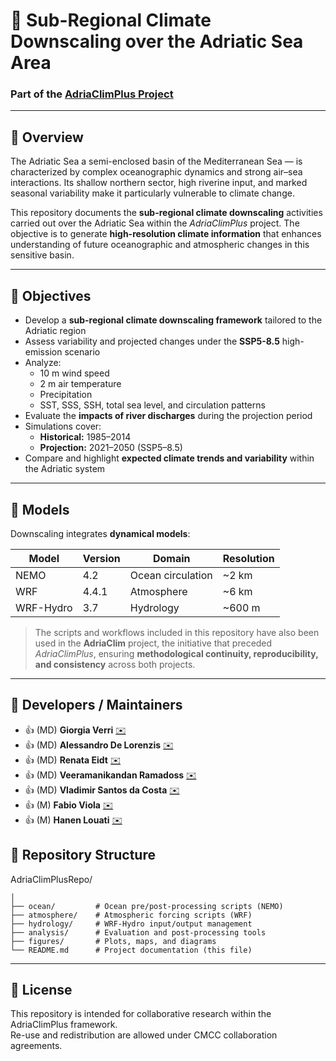 # 🌊 Sub-Regional Climate Downscaling over the Adriatic Sea Area

### Part of the [AdriaClimPlus Project](https://www.cmcc.it/projects/adriaclimplus)

---

## 📖 Overview
The Adriatic Sea  a semi-enclosed basin of the Mediterranean Sea — is characterized by complex oceanographic dynamics and strong air–sea interactions. Its shallow northern sector, high riverine input, and marked seasonal variability make it particularly vulnerable to climate change.

This repository documents the **sub-regional climate downscaling** activities carried out over the Adriatic Sea within the *AdriaClimPlus* project. The objective is to generate **high-resolution climate information** that enhances understanding of future oceanographic and atmospheric changes in this sensitive basin.

---

## 🎯 Objectives
- Develop a **sub-regional climate downscaling framework** tailored to the Adriatic region  
- Assess variability and projected changes under the **SSP5-8.5** high-emission scenario  
- Analyze:
  - 10 m wind speed  
  - 2 m air temperature  
  - Precipitation  
  - SST, SSS, SSH, total sea level, and circulation patterns  
- Evaluate the **impacts of river discharges** during the projection period
- Simulations cover:
  - **Historical:** 1985–2014  
  - **Projection:** 2021–2050 (SSP5–8.5)
- Compare and highlight **expected climate trends and variability** within the Adriatic system  

---
## 🧩 Models
Downscaling integrates **dynamical models**:

| Model | Version | Domain | Resolution |
|--------|----------|---------|-------------|
| NEMO | 4.2 | Ocean circulation | ~2 km |
| WRF | 4.4.1 | Atmosphere | ~6 km |
| WRF-Hydro | 3.7 | Hydrology | ~600 m |
> The scripts and workflows included in this repository have also been used in the **AdriaClim** project, the initiative that preceded *AdriaClimPlus*, ensuring **methodological continuity, reproducibility, and consistency** across both projects.


---

## 👥 Developers / Maintainers

- 👍 (MD) **Giorgia Verri** [✉️](mailto:giorgia.verri@cmcc.it) 
- 👍 (MD) **Alessandro De Lorenzis** [✉️](mailto:alessandro.delorenzis@cmcc.it) 
- 👍 (MD) **Renata Eidt** [✉️](mailto:renata.eidt@cmcc.it) 
- 👍 (MD) **Veeramanikandan Ramadoss** [✉️](mailto:veeramanikandan.ramadoss@cmcc.it) 
- 👍 (MD) **Vladimir Santos da Costa** [✉️](mailto:vladimir.santosdacosta@cmcc.it)
- 👍 (M) **Fabio Viola** [✉️](mailto:fabio.viola@cmcc.it)  
- 👍 (M) **Hanen Louati** [✉️](mailto:hanen.louati@cmcc.it)
  
## 📁 Repository Structure

AdriaClimPlusRepo/
```
│
├── ocean/         # Ocean pre/post-processing scripts (NEMO)
├── atmosphere/    # Atmospheric forcing scripts (WRF)
├── hydrology/     # WRF-Hydro input/output management
├── analysis/      # Evaluation and post-processing tools
├── figures/       # Plots, maps, and diagrams
└── README.md      # Project documentation (this file)
```

---


## 📜 License
This repository is intended for collaborative research within the AdriaClimPlus framework.  
Re-use and redistribution are allowed under CMCC collaboration agreements.

